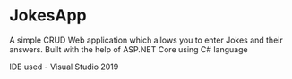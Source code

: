# JokesApp
A simple CRUD Web application which allows you to enter Jokes and their answers. Built with the help of ASP.NET Core using C# language

IDE used - Visual Studio 2019
